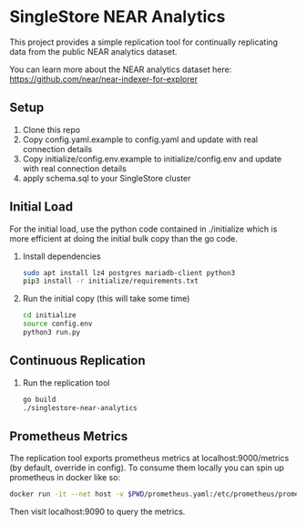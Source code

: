 # SingleStore NEAR Analytics

This project provides a simple replication tool for continually replicating data
from the public NEAR analytics dataset.

You can learn more about the NEAR analytics dataset here: https://github.com/near/near-indexer-for-explorer

## Setup

1. Clone this repo
2. Copy config.yaml.example to config.yaml and update with real connection details
3. Copy initialize/config.env.example to initialize/config.env and update with real connection details
4. apply schema.sql to your SingleStore cluster

## Initial Load

For the initial load, use the python code contained in ./initialize which is more efficient at doing the initial bulk copy than the go code.

1. Install dependencies
    ```bash
    sudo apt install lz4 postgres mariadb-client python3
    pip3 install -r initialize/requirements.txt
    ```
2. Run the initial copy (this will take some time)
    ```bash
    cd initialize
    source config.env
    python3 run.py
    ```

## Continuous Replication

1. Run the replication tool

    ```bash
    go build
    ./singlestore-near-analytics
    ```

## Prometheus Metrics

The replication tool exports prometheus metrics at localhost:9000/metrics (by default, override in config). To consume them locally you can spin up prometheus in docker like so:

```bash
docker run -it --net host -v $PWD/prometheus.yaml:/etc/prometheus/prometheus.yml prom/prometheus
```

Then visit localhost:9090 to query the metrics.